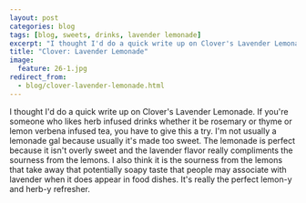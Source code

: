 ```yaml
---
layout: post
categories: blog
tags: [blog, sweets, drinks, lavender lemonade]
excerpt: "I thought I'd do a quick write up on Clover's Lavender Lemonade. If you're someone who likes herb infused drinks whether it be rosemary or thyme or lemon verbena infused tea, you have to give this a try.  I'm not usually a lemonade gal because usually it's made too sweet."
title: "Clover: Lavender Lemonade"
image:
  feature: 26-1.jpg
redirect_from: 
  - blog/clover-lavender-lemonade.html
---
```


I thought I'd do a quick write up on Clover's Lavender Lemonade. If you're someone who likes herb infused drinks whether it be rosemary or thyme or lemon verbena infused tea, you have to give this a try.  I'm not usually a lemonade gal because usually it's made too sweet.  The lemonade is perfect because it isn't overly sweet and the lavender flavor really compliments the sourness from the lemons.  I also think it is the sourness from the lemons that take away that potentially soapy taste that people may associate with lavender when it does appear in food dishes.  It's really the perfect lemon-y and herb-y refresher.
